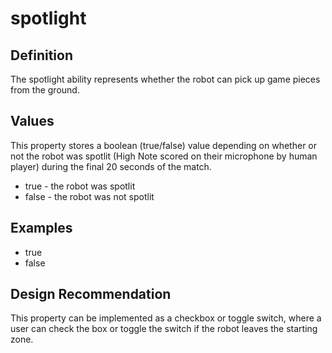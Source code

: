 # spotlight

## Definition
The spotlight ability represents whether the robot can pick up game pieces from the ground.

## Values
This property stores a boolean (true/false) value depending on whether or not the robot was spotlit (High Note scored on their microphone by human player) during the final 20 seconds of the match.
- true - the robot was spotlit
- false - the robot was not spotlit

## Examples
- true
- false

## Design Recommendation
This property can be implemented as a checkbox or toggle switch, where a user can check the box or toggle the switch if the robot leaves the starting zone.
